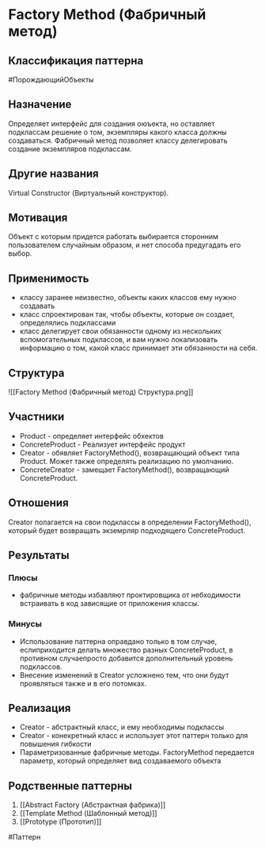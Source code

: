 # Factory Method (Фабричный метод)
## Классификация паттерна 
#ПорождающийОбъекты

## Назначение 
Определяет интерфейс для создания оюъекта, но оставляет подклассам решение о том, экземпляры какого класса должны создаваться. Фабричный метод позволяет классу делегировать создание экземпляров подклассам.

## Другие названия
Virtual Constructor (Виртуальный конструктор).

## Мотивация
Объект с которым придется работать выбирается сторонним пользователем случайным образом, и нет способа предугадать его выбор.

## Применимость
- классу заранее неизвестно, объекты каких классов ему нужно создавать
- класс спроектирован так, чтобы объекты, которые он создает, определялись подклассами
- класс делегирует свои обязанности одному из нескольких вспомогательных подклассов, и вам нужно локализовать информацию о том,  какой класс принимает эти обязанности на себя.

## Структура
![[Factory Method (Фабричный метод) Структура.png]]

## Участники
- Product - определяет интерфейс обхектов
- ConcreteProduct - Реализует интерфейс продукт
- Creator - обявляет FactoryMethod(), возвращающий объект типа Product. Может также определять реализацию по умолчанию.
- ConcreteCreator - замещает FactoryMethod(), возвращающий ConcreteProduct.

## Отношения
Creator полагается на свои подклассы в определении FactoryMethod(), который будет возвращать экземрляр подходящего ConcreteProduct.

## Результаты
### Плюсы
- фабричные методы избавляют проктировщика от небходимости встраивать в код зависящие от приложения классы.
### Минусы
- Использование паттерна оправдано только в том случае, еслиприходится делать множество разных ConcreteProduct, в противном случаепросто добавится дополнительный уровень подклассов.
- Внесение изменений в Creator усложнено тем, что они будут проявляться также и в его потомках.

## Реализация
- Creator - абстрактный класс, и ему необходимы подклассы
- Creator - конекретный класс и использует этот паттерн только для повышения гибкости
- Параметризованные фабричные методы. FactoryMethod передается параметр, который определяет вид создаваемого объекта

## Родственные паттерны
1. [[Abstract Factory (Абстрактная фабрика)]]
2. [[Template Method (Шаблонный метод)]]
3. [[Prototype (Прототип)]]

#Паттерн